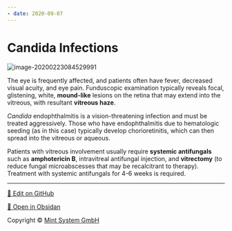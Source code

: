 ```yaml
---
- date: 2020-09-07
---
```


# Candida Infections

<!-- candida endophthalmitis symptoms, treatments -->

![image-20200223084529991](https://photos.thisispiggy.com/file/wikiFiles/image-20200223084529991.png)

The eye is frequently affected, and patients often have fever, decreased visual acuity, and eye pain. Funduscopic examination typically reveals focal, glistening, white, **mound-like** lesions on the retina that may extend into the vitreous, with resultant **vitreous haze**.

_Candida_ endophthalmitis is a  vision-threatening infection and must be treated aggressively. Those  who have endophthalmitis due to hematologic seeding (as in this case)  typically develop chorioretinitis, which can then spread into the  vitreous or aqueous.

Patients with vitreous involvement usually require **systemic antifungals** such as **amphotericin B**, intravitreal antifungal injection, and **vitrectomy** (to reduce fungal microabscesses that may be recalcitrant to therapy).  Treatment with systemic antifungals for 4-6 weeks is required.


<hr>

[📝 Edit on GitHub](https://github.com/Mint-System/Knowledge/blob/master/Candida%20Infections.md)

[📂 Open in Obsidan](obsidian://open?vault=Knowledge%20Mint%20System&file=Candida%20Infections.md ':target=_self')

<footer>Copyright © <a href="https://www.mint-system.ch/">Mint System GmbH</a></footer>